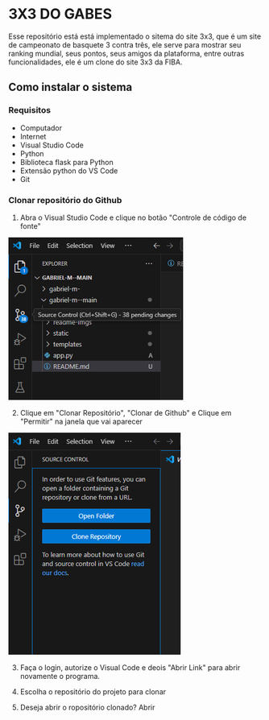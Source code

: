 # 3X3 DO GABES
Esse repositório está está implementado o sitema do site 3x3, que é um site de campeonato de basquete 3 contra três, ele serve para mostrar seu ranking mundial, seus pontos, seus amigos da plataforma, entre outras funcionalidades, ele é um clone do site 3x3 da FIBA.  

## Como instalar o sistema
### Requisitos 
- Computador
- Internet
- Visual Studio Code
- Python
- Biblioteca flask para Python
- Extensão python do VS Code
- Git

### Clonar repositório do Github
1. Abra o Visual Studio Code e clique no botão "Controle de código de fonte"

![imagem 01](static/img/Imagem%2001.png)

2. Clique em "Clonar Repositório", "Clonar de Github" e Clique em "Permitir" na janela que vai aparecer

![imagem 02](static/img/Imagem%2002.png)

3. Faça o login, autorize o Visual Code e deois "Abrir Link" para abrir novamente o programa.

4. Escolha o repositório do projeto para clonar 

5. Deseja abrir o ropositório clonado? Abrir
